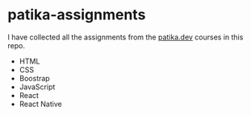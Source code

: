 # patika-assignments

I have collected all the assignments from the [patika.dev](https://app.patika.dev/) courses in this repo.

* HTML
* CSS
* Boostrap
* JavaScript
* React 
* React Native
